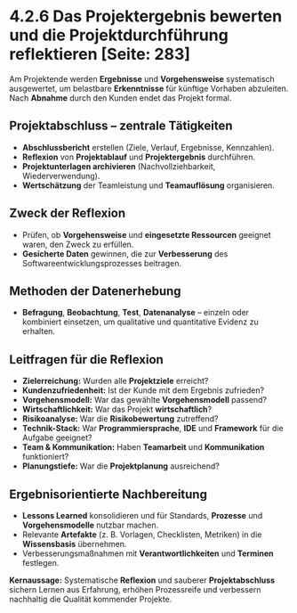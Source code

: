 # 4.2.6 Das Projektergebnis bewerten und die Projektdurchführung reflektieren [Seite: 283]

Am Projektende werden **Ergebnisse** und **Vorgehensweise** systematisch ausgewertet, um belastbare **Erkenntnisse** für künftige Vorhaben abzuleiten. Nach **Abnahme** durch den Kunden endet das Projekt formal. 

## Projektabschluss – zentrale Tätigkeiten

* **Abschlussbericht** erstellen (Ziele, Verlauf, Ergebnisse, Kennzahlen).
* **Reflexion** von **Projektablauf** und **Projektergebnis** durchführen.
* **Projektunterlagen archivieren** (Nachvollziehbarkeit, Wiederverwendung).
* **Wertschätzung** der Teamleistung und **Teamauflösung** organisieren. 

## Zweck der Reflexion

* Prüfen, ob **Vorgehensweise** und **eingesetzte Ressourcen** geeignet waren, den Zweck zu erfüllen.
* **Gesicherte Daten** gewinnen, die zur **Verbesserung** des Softwareentwicklungsprozesses beitragen. 

## Methoden der Datenerhebung

* **Befragung**, **Beobachtung**, **Test**, **Datenanalyse** – einzeln oder kombiniert einsetzen, um qualitative und quantitative Evidenz zu erhalten. 

## Leitfragen für die Reflexion

* **Zielerreichung:** Wurden alle **Projektziele** erreicht?
* **Kundenzufriedenheit:** Ist der Kunde mit dem Ergebnis zufrieden?
* **Vorgehensmodell:** War das gewählte **Vorgehensmodell** passend?
* **Wirtschaftlichkeit:** War das Projekt **wirtschaftlich**?
* **Risikoanalyse:** War die **Risikobewertung** zutreffend?
* **Technik-Stack:** War **Programmiersprache**, **IDE** und **Framework** für die Aufgabe geeignet?
* **Team & Kommunikation:** Haben **Teamarbeit** und **Kommunikation** funktioniert?
* **Planungstiefe:** War die **Projektplanung** ausreichend? 

## Ergebnisorientierte Nachbereitung

* **Lessons Learned** konsolidieren und für Standards, **Prozesse** und **Vorgehensmodelle** nutzbar machen.
* Relevante **Artefakte** (z. B. Vorlagen, Checklisten, Metriken) in die **Wissensbasis** übernehmen.
* Verbesserungsmaßnahmen mit **Verantwortlichkeiten** und **Terminen** festlegen. 

**Kernaussage:** Systematische **Reflexion** und sauberer **Projektabschluss** sichern Lernen aus Erfahrung, erhöhen Prozessreife und verbessern nachhaltig die Qualität kommender Projekte. 
